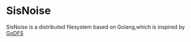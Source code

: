 SisNoise
========

SisNoise is a distributed filesystem based on Golang,which is inspired by [GoDFS](https://github.com/sjarvie/GoDFS)
